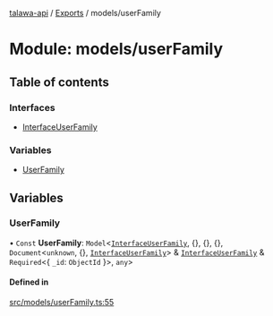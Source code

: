 [talawa-api](../README.md) / [Exports](../modules.md) / models/userFamily

# Module: models/userFamily

## Table of contents

### Interfaces

- [InterfaceUserFamily](../interfaces/models_userFamily.InterfaceUserFamily.md)

### Variables

- [UserFamily](models_userFamily.md#userfamily)

## Variables

### UserFamily

• `Const` **UserFamily**: `Model`\<[`InterfaceUserFamily`](../interfaces/models_userFamily.InterfaceUserFamily.md), \{\}, \{\}, \{\}, `Document`\<`unknown`, \{\}, [`InterfaceUserFamily`](../interfaces/models_userFamily.InterfaceUserFamily.md)\> & [`InterfaceUserFamily`](../interfaces/models_userFamily.InterfaceUserFamily.md) & `Required`\<\{ `_id`: `ObjectId`  \}\>, `any`\>

#### Defined in

[src/models/userFamily.ts:55](https://github.com/PalisadoesFoundation/talawa-api/blob/708df7e/src/models/userFamily.ts#L55)
